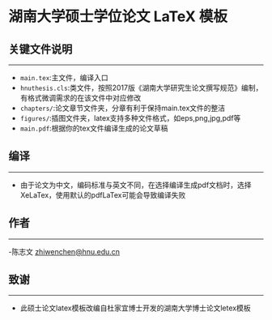 # 湖南大学硕士学位论文 LaTeX 模板

## 关键文件说明
------------
* `main.tex`:主文件，编译入口
* `hnuthesis.cls`:类文件，按照2017版《湖南大学研究生论文撰写规范》编制，有格式微调需求的在该文件中对应修改
* `chapters/`:论文章节文件夹，分章有利于保持main.tex文件的整洁
* `figures/`:插图文件夹，latex支持多种文件格式，如eps,png,jpg,pdf等
* `main.pdf`:根据你的tex文件编译生成的论文草稿

## 编译
------------
* 由于论文为中文，编码标准与英文不同，在选择编译生成pdf文档时，选择XeLaTex，使用默认的pdfLaTex可能会导致编译失败

## 作者
------------
-陈志文 <zhiwenchen@hnu.edu.cn>

## 致谢
------------
* 此硕士论文latex模板改编自杜家宜博士开发的湖南大学博士论文letex模板

